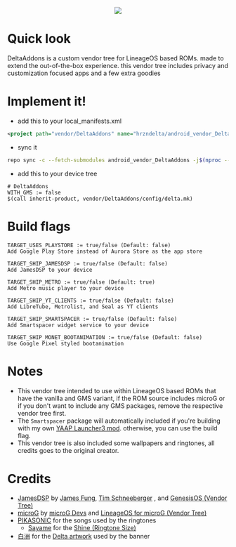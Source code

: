 <p align="center">
<img src="https://github.com/hrzndelta/android_vendor_DeltaAddons/blob/main/banner.png">
</p>

# Quick look
DeltaAddons is a custom vendor tree for LineageOS based ROMs. made to extend the out-of-the-box experience. this vendor tree includes privacy and customization focused apps and a few extra goodies

# Implement it!
- add this to your local_manifests.xml
```xml
<project path="vendor/DeltaAddons" name="hrzndelta/android_vendor_DeltaAddons" remote="github" revision="refs/heads/main"/>
```
- sync it
```bash
repo sync -c --fetch-submodules android_vendor_DeltaAddons -j$(nproc --all)
```
- add this to your device tree
```make
# DeltaAddons
WITH_GMS := false
$(call inherit-product, vendor/DeltaAddons/config/delta.mk)
```

# Build flags
```make
TARGET_USES_PLAYSTORE := true/false (Default: false)
Add Google Play Store instead of Aurora Store as the app store

TARGET_SHIP_JAMESDSP := true/false (Default: false)
Add JamesDSP to your device

TARGET_SHIP_METRO := true/false (Default: true)
Add Metro music player to your device

TARGET_SHIP_YT_CLIENTS := true/false (Default: false)
Add LibreTube, Metrolist, and Seal as YT clients

TARGET_SHIP_SMARTSPACER := true/false (Default: false)
Add Smartspacer widget service to your device

TARGET_SHIP_MONET_BOOTANIMATION := true/false (Default: false)
Use Google Pixel styled bootanimation
```

# Notes
- This vendor tree intended to use within LineageOS based ROMs that have the vanilla and GMS variant, if the 
ROM source includes microG or if you don't want to include any GMS packages, remove the respective vendor tree first.  
- The `Smartspacer` package will automatically included if you're building with my own [YAAP Launcher3 mod](https://github.com/hrzndelta/android_packages_apps_Launcher3). otherwise, you can use the build flag.  
- This vendor tree is also included some wallpapers and ringtones, all credits goes to the original creator.

# Credits
- [JamesDSP](https://github.com/Genesis-Devices/vendor_JamesDSP) by [James Fung](https://github.com/james34602), [Tim Schneeberger](https://github.com/timschneeb) , and [GenesisOS (Vendor Tree)](https://github.com/Genesis-Devices)
- [microG](https://github.com/microg/GmsCore/wiki) by [microG Devs](https://github.com/microg/GmsCore/wiki) and [LineageOS for microG (Vendor Tree)](https://github.com/lineageos4microg/)
- [PIKASONIC](https://www.youtube.com/@PIKASONIC) for the songs used by the ringtones
    - [Sayame](https://osu.ppy.sh/users/30409296) for the [Shine (Ringtone Size)](https://osu.ppy.sh/beatmapsets/2197150#osu/4649427)
- [白洲](https://www.pixiv.net/en/users/49351285) for the [Delta artwork](https://www.pixiv.net/en/artworks/92730373) used by the banner
